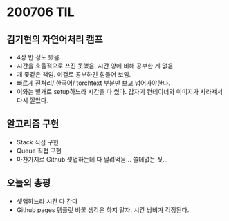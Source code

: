 # 200706 TIL

## 김기현의 자연어처리 캠프
- 4장 반 정도 봤음.
- 시간을 효율적으로 쓰진 못했음. 시간 양에 비해 공부한 게 없음
- 개 좆같은 책임. 이걸로 공부하긴 힘들어 보임.
- 빠르게 전처리/ 한국어/ torchtext 부분만 보고 넘어가야한다.
- 이와는 별개로 setup하느라 시간을 다 썼다. 갑자기 컨테이너와 이미지가 사라져서 다시 깔았다.

## 알고리즘 구현

- Stack 직접 구현
- Queue 직접 구현
- 마찬가지로 Github 셋업하는데 다 날려먹음... 쓸데없는 짓...

## 오늘의 총평
- 셋업하느라 시간 다 간다
- Github pages 템플릿 바꿀 생각은 하지 말자. 시간 낭비가 걱정된다.